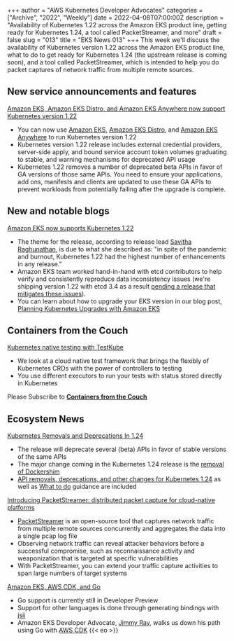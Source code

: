 +++
author = "AWS Kubernetes Developer Advocates"
categories = ["Archive", "2022", "Weekly"]
date = 2022-04-08T07:00:00Z
description = "Availability of Kubernetes 1.22 across the Amazon EKS product line, getting ready for Kubernetes 1.24, a tool called PacketStreamer, and more"
draft = false
slug = "013"
title = "EKS News 013"
+++
This week we'll discuss the availability of Kubernetes version 1.22 across the Amazon EKS product line, what to do to get ready for Kubernetes 1.24 (the upstream release is coming soon), and a tool called PacketStreamer, which is intended to help you do packet captures of network traffic from multiple remote sources.

## New service announcements and features

[Amazon EKS, Amazon EKS Distro, and Amazon EKS Anywhere now support Kubernetes version 1.22](https://aws.amazon.com/about-aws/whats-new/2022/04/amazon-eks-distro-eks-anywhere-kubernetes-1-22/?utm_source=newsletter&utm_campaign=eks-news)

* You can now use [Amazon EKS](https://aws.amazon.com/eks/), [Amazon EKS Distro](https://aws.amazon.com/eks/eks-distro/), and [Amazon EKS Anywhere](https://aws.amazon.com/eks/eks-anywhere/) to run Kubernetes version 1.22
* Kubernetes version 1.22 release includes external credential providers, server-side apply, and bound service account token volumes graduating to stable, and warning mechanisms for deprecated API usage
* Kubernetes 1.22 removes a number of deprecated beta APIs in favor of GA versions of those same APIs. You need to ensure your applications, add ons, manifests and clients are updated to use these GA APIs to prevent workloads from potentially failing after the upgrade is complete.

## New and notable blogs

[Amazon EKS now supports Kubernetes 1.22](https://aws.amazon.com/blogs/containers/amazon-eks-now-supports-kubernetes-1-22/?utm_source=newsletter&utm_campaign=eks-news)

* The theme for the release, according to release lead [Savitha Raghunathan](https://github.com/savitharaghunathan), is due to what she described as: "in spite of the pandemic and burnout, Kubernetes 1.22 had the highest number of enhancements in any release."
* Amazon EKS team worked hand-in-hand with etcd contributors to help verify and consistently reproduce data inconsistency issues (we're shipping version 1.22 with etcd 3.4 as a result [pending a release that mitigates these issues](https://groups.google.com/g/etcd-dev/c/sad9tgmKU7Y/m/vhArFVevBgAJ)).
* You can learn about how to upgrade your EKS version in our blog post, [Planning Kubernetes Upgrades with Amazon EKS](https://aws.amazon.com/blogs/containers/planning-kubernetes-upgrades-with-amazon-eks/?utm_source=newsletter&utm_campaign=eks-news)

## Containers from the Couch

[Kubernetes native testing with TestKube](https://youtu.be/qbODDTkXMWw?utm_source=newsletter&utm_campaign=eks-news)

* We look at a cloud native test framework that brings the flexibly of Kubernetes CRDs with the power of controllers to testing
* You use different executors to run your tests with status stored directly in Kubernetes

Please Subscribe to [**Containers from the Couch**](https://containersfromthecouch.com/?utm_source=newsletter&utm_campaign=eks-news)

## Ecosystem News

[Kubernetes Removals and Deprecations In 1.24](https://kubernetes.io/blog/2022/04/07/upcoming-changes-in-kubernetes-1-24/)

* The release will deprecate several (beta) APIs in favor of stable versions of the same APIs
* The major change coming in the Kubernetes 1.24 release is the [removal of Dockershim](https://kubernetes.io/blog/2022/03/31/ready-for-dockershim-removal/)
* [API removals, deprecations, and other changes for Kubernetes 1.24](https://kubernetes.io/blog/2022/04/07/upcoming-changes-in-kubernetes-1-24/#api-removals-deprecations-and-other-changes-for-kubernetes-1-24) as well as [What to do](https://kubernetes.io/blog/2022/04/07/upcoming-changes-in-kubernetes-1-24/#what-to-do) guidance
are included

[Introducing PacketStreamer: distributed packet capture for cloud-native platforms](https://medium.com/deepfence-cloud-native-security/introducing-packetstreamer-distributed-packet-capture-for-cloud-native-platforms-3e7f9ac57ab1)

* [PacketStreamer](https://github.com/deepfence/PacketStreamer) is an open-source tool that captures network traffic from multiple remote sources concurrently and aggregates the data into a single pcap log file
* Observing network traffic can reveal attacker behaviors before a successful compromise, such as reconnaissance activity and weaponization that is targeted at specific vulnerabilities
* With PacketStreamer, you can extend your traffic capture activities to span large numbers of target systems

[Amazon EKS, AWS CDK, and Go](https://blog.jimmyray.io/amazon-eks-aws-cdk-and-go-921124b8beb1)

* Go support is currently still in Developer Preview
* Support for other languages is done through generating bindings with [jsii](https://github.com/aws/jsii)
* Amazon EKS Developer Advocate, [Jimmy Ray](https://blog.jimmyray.io/), walks us down his path using Go with [AWS CDK](https://aws.amazon.com/cdk/)
{{< eo >}}
